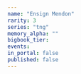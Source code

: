 ```yaml
---
name: "Ensign Mendon"
rarity: 3
series: "tng"
memory_alpha: ""
bigbook_tier:
events:
in_portal: false
published: false
---
```


